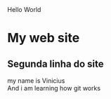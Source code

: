<!DOCTIPE html>
<theml lang="en">
<head>
    <tilte>Hello World</tiltl>
 
</head>
<body>
    <h1>My web site</h1>
    <h2>Segunda linha do site</h2>
    my name is Vinicius 
    <br/>
    And i am learning how git works
</body>
</html>
